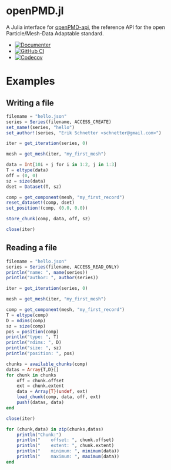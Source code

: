 # openPMD.jl

A Julia interface for
[openPMD-api](https://github.com/openPMD/openPMD-api), the reference
API for the open Particle/Mesh-Data Adaptable standard.

* [![Documenter](https://img.shields.io/badge/docs-dev-blue.svg)](https://eschnett.github.io/openPMD.jl/dev)
* [![GitHub
  CI](https://github.com/eschnett/openPMD.jl/workflows/CI/badge.svg)](https://github.com/eschnett/openPMD.jl/actions)
* [![Codecov](https://codecov.io/gh/eschnett/openPMD.jl/branch/main/graph/badge.svg)](https://codecov.io/gh/eschnett/openPMD.jl)

# Examples

## Writing a file

```Julia
filename = "hello.json"
series = Series(filename, ACCESS_CREATE)
set_name!(series, "hello")
set_author!(series, "Erik Schnetter <schnetter@gmail.com>")

iter = get_iteration(series, 0)

mesh = get_mesh(iter, "my_first_mesh")

data = Int[10i + j for i in 1:2, j in 1:3]
T = eltype(data)
off = (0, 0)
sz = size(data)
dset = Dataset(T, sz)

comp = get_component(mesh, "my_first_record")
reset_dataset!(comp, dset)
set_position!(comp, (0.0, 0.0))

store_chunk(comp, data, off, sz)

close(iter)
```

## Reading a file

```Julia
filename = "hello.json"
series = Series(filename, ACCESS_READ_ONLY)
println("name: ", name(series))
println("author: ", author(series))

iter = get_iteration(series, 0)

mesh = get_mesh(iter, "my_first_mesh")

comp = get_component(mesh, "my_first_record")
T = eltype(comp)
D = ndims(comp)
sz = size(comp)
pos = position(comp)
println("type: ", T)
println("ndims: ", D)
println("size: ", sz)
println("position: ", pos)

chunks = available_chunks(comp)
datas = Array{T,D}[]
for chunk in chunks
    off = chunk.offset
    ext = chunk.extent
    data = Array{T}(undef, ext)
    load_chunk(comp, data, off, ext)
    push!(datas, data)
end

close(iter)

for (chunk,data) in zip(chunks,datas)
    println("Chunk:")
    println("    offset: ", chunk.offset)
    println("    extent: ", chunk.extent)
    println("    minimum: ", minimum(data))
    println("    maximum: ", maximum(data))
end
```
